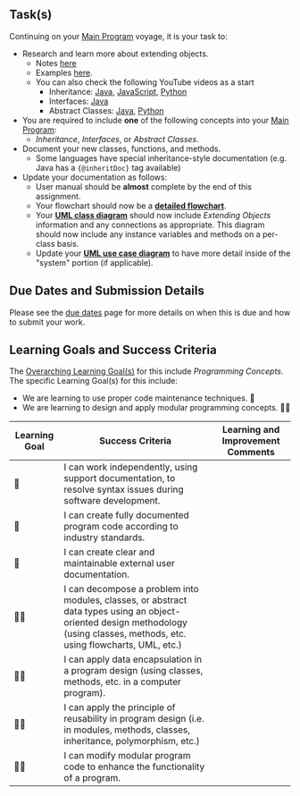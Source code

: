 ## Task(s)

Continuing on your [Main Program](./Main-Program) voyage, it is your task to:
* Research and learn more about extending objects.
  * Notes [here](./Extending-Objects-Notes)  
  * Examples [here][Ex].
  * You can also check the following YouTube videos as a start
    * Inheritance: [Java][1], [JavaScript][2], [Python][3]
    * Interfaces: [Java][4]
    * Abstract Classes: [Java][5], [Python][7]
* You are required to include **one** of the following concepts into your [Main Program](./Main-Program):
  * _Inheritance_, _Interfaces_, or _Abstract Classes_.
* Document your new classes, functions, and methods.
  * Some languages have special inheritance-style documentation (e.g. Java has a ```{@inheritDoc}``` tag available)
* Update your documentation as follows:
  * User manual should be **almost** complete by the end of this assignment.
  * Your flowchart should now be a [**detailed flowchart**][Flow].
  * Your [**UML class diagram**](./UML-Notes) should now include _Extending Objects_ information and any connections as appropriate.  This diagram should now include any instance variables and methods on a per-class basis.
  * Update your [**UML use case diagram**](./UML-Notes) to have more detail inside of the "system" portion (if applicable).

## Due Dates and Submission Details

Please see the [due dates](./Due-Dates-and-Submission-Details) page for more details on when this is due and how to submit your work.

## Learning Goals and Success Criteria

The [Overarching Learning Goal(s)](./images/ICS4U.jpg) for this include _Programming Concepts_.
The specific Learning Goal(s) for this include:
  * We are learning to use proper code maintenance techniques. &#x1F4D8;
  * We are learning to design and apply modular programming concepts. &#x1F4D8;&#x1F4D8;

| Learning Goal | Success Criteria | Learning and Improvement Comments |
| ------------- | ---------------- | --------------------------------- |
| &#x1F4D8; | I can work independently, using support documentation, to resolve syntax issues during software development. | |
| &#x1F4D8; | I can create fully documented program code according to industry standards. | |
| &#x1F4D8; | I can create clear and maintainable external user documentation. | |
| &#x1F4D8;&#x1F4D8; | I can decompose a problem into modules, classes, or abstract data types using an object-oriented design methodology (using classes, methods, etc. using flowcharts, UML, etc.) | |
| &#x1F4D8;&#x1F4D8; | I can apply data encapsulation in a program design (using classes, methods, etc. in a computer program). | |
| &#x1F4D8;&#x1F4D8; | I can apply the principle of reusability in program design (i.e. in modules, methods, classes, inheritance, polymorphism, etc.) | |
| &#x1F4D8;&#x1F4D8; | I can modify modular program code to enhance the functionality of a program. | |

[1]: https://www.youtube.com/watch?v=zbVAU7lK25Q
[2]: https://www.youtube.com/watch?v=MfxBfRD0FVU
[3]: https://www.youtube.com/watch?v=RSl87lqOXDE
[4]: https://www.youtube.com/watch?v=mSjAJn4hUqg
[5]: https://www.youtube.com/watch?v=52frlN8webg
[6]: #
[7]: https://www.youtube.com/watch?v=UDmJGvM-OUw
[Flow]: https://github.com/mrseidel-classes/ICS3U/wiki/Flowcharting-Notes
[Ex]: https://github.com/mrseidel-classes/ICS4U/tree/master/examples/extending-objects